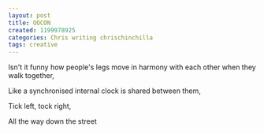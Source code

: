 ```yaml
---
layout: post
title: OOCON
created: 1199978925
categories: Chris writing chrischinchilla
tags: creative
---
```


Isn't it funny how people's legs move in harmony with each other when they walk together,

Like a synchronised internal clock is shared between them,

Tick left, tock right,

All the way down the street
